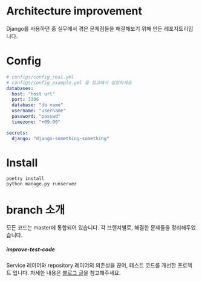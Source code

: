 # Architecture improvement

Django를 사용하던 중 실무에서 겪은 문제점들을 해결해보기 위해 만든 레포지토리입니다.

# Config
``` yml
# configs/config_real.yml
# configs/config_example.yml 을 참고해서 설정하세요
databases:
  host: "host url"
  port: 3306
  database: "db name"
  username: "username"
  password: "passwd"
  timezone: "+09:00"

secrets:
  django: "django-something-something"
```


# Install
```
poetry install
python manage.py runserver
```

# branch 소개
모든 코드는 master에 통합되어 있습니다.
각 브랜치별로, 해결한 문제들을 정리해두었습니다.

##### improve-test-code
Service 레이어와 repository 레이어의 의존성을 끊어, 테스트 코드를 개선한 프로젝트 입니다.
자세한 내용은 [블로그 글](https://velog.io/@yomapi/1.-%ED%85%8C%EC%8A%A4%ED%8A%B8-%EC%BD%94%EB%93%9C-%EA%B0%9C%EC%84%A0-service%EC%99%80-repository%EC%9D%98-%EC%9D%98%EC%A1%B4%EC%84%B1-%EB%81%8A%EA%B8%B0)을 참고해주세요.
